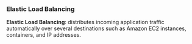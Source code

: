 ### Elastic Load Balancing 

**Elastic Load Balancing**: distributes incoming application traffic automatically over several destinations such as Amazon EC2 instances, containers, and IP addresses.
